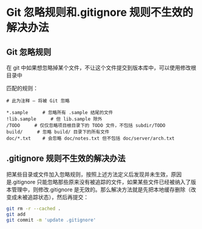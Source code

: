 # Git 忽略规则和.gitignore 规则不生效的解决办法

## Git 忽略规则

在 git 中如果想忽略掉某个文件，不让这个文件提交到版本库中，可以使用修改根目录中

匹配的规则：

```
# 此为注释 – 将被 Git 忽略

*.sample 　　 # 忽略所有 .sample 结尾的文件
!lib.sample 　　 # 但 lib.sample 除外
/TODO 　　 # 仅仅忽略项目根目录下的 TODO 文件，不包括 subdir/TODO
build/ 　　 # 忽略 build/ 目录下的所有文件
doc/*.txt 　　# 会忽略 doc/notes.txt 但不包括 doc/server/arch.txt

```

## .gitignore 规则不生效的解决办法

把某些目录或文件加入忽略规则，按照上述方法定义后发现并未生效，原因是.gitignore 只能忽略那些原来没有被追踪的文件，如果某些文件已经被纳入了版本管理中，则修改.gitignore 是无效的。那么解决方法就是先把本地缓存删除（改变成未被追踪状态），然后再提交：

```bash
git rm -r --cached .
git add
git commit -m 'update .gitignore'
```
